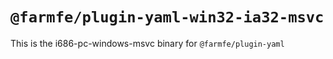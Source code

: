 # `@farmfe/plugin-yaml-win32-ia32-msvc`

This is the i686-pc-windows-msvc binary for `@farmfe/plugin-yaml`
